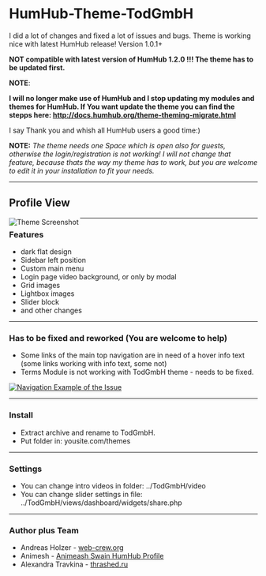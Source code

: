 #  HumHub-Theme-TodGmbH

I did a lot of changes and fixed a lot of issues and bugs. 
Theme is working nice with latest HumHub release! Version 1.0.1+

**NOT compatible with latest version of HumHub 1.2.0 !!! The theme has to be updated first.**

**NOTE**:

**I will no longer make use of HumHub and I stop updating my modules and themes for HumHub. If You want update the theme you can find the stepps here: http://docs.humhub.org/theme-theming-migrate.html**

I say Thank you and whish all HumHub users a good time:)


**NOTE:** 
_The theme needs one Space which is open also for guests, otherwise the login/registration is not working! I will not change that feature, because thats the way my theme has to work, but you are welcome to edit it in your installation to fit your needs._

***


## Profile View
<a href="http://crazymates.de">
    <img src="https://github.com/WebCrew/TodGmbH-HumHub-Theme/blob/master/profile.png?raw=true" alt="Theme Screenshot"
         title="HumHub TodGmbH Theme - Profile View" align="left" />
</a>

***



### Features
- dark flat design
- Sidebar left position
- Custom main menu
- Login page video background, or only by modal
- Grid images
- Lightbox images
- Slider block
- and other changes

***



### Has to be fixed and reworked (You are welcome to help)

- Some links of the main top navigation are in need of a hover info text (some links working with info text, some not)
- Terms Module is not working with TodGmbH theme - needs to be fixed.


<a href="http://crazymates.de">
    <img src="https://github.com/WebCrew/TodGmbH-HumHub-Theme/blob/master/navigation.gif?raw=true" alt="Navigation Example of the Issue"
         title="Navigation Example of the Issue" align="center" />
</a>

***



### Install
- Extract archive and rename to TodGmbH.
- Put folder in: yousite.com/themes

***



### Settings
- You can change intro videos in folder: ../TodGmbH/video
- You can change slider settings in file: ../TodGmbH/views/dashboard/widgets/share.php

***




### Author plus Team
- Andreas Holzer - [web-crew.org](http://web-crew.org)
- Animesh - [Animeash Swain HumHub Profile](https://community.humhub.com/u/animesh+swain/)
- Alexandra Travkina - [thrashed.ru](http://thrashed.ru)

